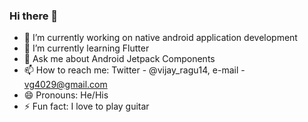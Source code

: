 ### Hi there 👋

- 🔭 I’m currently working on native android application development
- 🌱 I’m currently learning Flutter
- 💬 Ask me about Android Jetpack Components
- 📫 How to reach me: Twitter - @vijay_ragu14, e-mail - vg4029@gmail.com
- 😄 Pronouns: He/His
- ⚡ Fun fact: I love to play guitar
